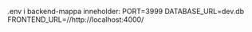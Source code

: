 .env i backend-mappa inneholder:
PORT=3999
DATABASE_URL=dev.db
FRONTEND_URL=//http://localhost:4000/
